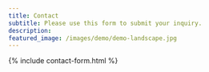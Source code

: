 ```yaml
---
title: Contact
subtitle: Please use this form to submit your inquiry.
description: 
featured_image: /images/demo/demo-landscape.jpg
---
```


{% include contact-form.html %}
